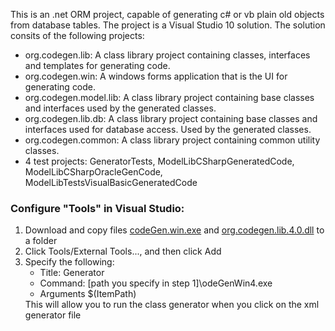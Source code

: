 
This is an .net ORM project, capable of generating c# or vb plain old objects from database tables. 
The project is a Visual Studio 10 solution. The solution consits of the following projects:
<ul>

<li>org.codegen.lib: A class library project containing classes, interfaces and templates for generating code.</li>

<li>org.codegen.win: A windows forms application that is the UI for generating code.</li>

<li>org.codegen.model.lib: A class library project containing base classes and interfaces used by the generated classes.

<li>org.codegen.lib.db: A class library project containing base classes and interfaces used for database access. Used by the generated classes.

<li>org.codegen.common: A class library project containing common utility classes.

<li>4 test projects: GeneratorTests, ModelLibCSharpGeneratedCode, ModelLibCSharpOracleGenCode, ModelLibTestsVisualBasicGeneratedCode </li>

</ul>

<p>
<h3>Configure "Tools" in Visual Studio:</h3>
<ol>
<li> Download and copy files <a href="https://github.com/christoforosl/codegen-lib/releases/download/v4.0.1/codeGenWin4.exe">codeGen.win.exe</a>  and <a href="https://github.com/christoforosl/codegen-lib/releases/download/v4.0.1/org.codegen.lib.4.0.dll">org.codegen.lib.4.0.dll</a> to a folder
<li>Click Tools/External Tools..., and then click Add
<li>Specify the following: 
<ul><li>Title: Generator
<li>Command: [path you specify in step 1]\odeGenWin4.exe
<li>Arguments $(ItemPath)
</ul>
This will allow you to run the class generator when you click on the xml generator file 
</ol>

</p>
